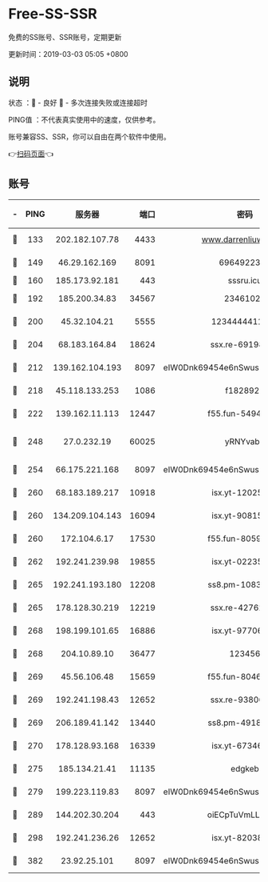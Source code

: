 # Free-SS-SSR

免费的SS账号、SSR账号，定期更新

更新时间：2019-03-03 05:05 +0800

## 说明

状态     ：🙂 - 良好 🙁 - 多次连接失败或连接超时

PING值   ：不代表真实使用中的速度，仅供参考。

账号兼容SS、SSR，你可以自由在两个软件中使用。

👉[扫码页面](https://liesauer.github.io/free-ss-ssr.github.io/)👈

## 账号

|-|PING|服务器|端口|密码|加密方式|区域|
|:----:|:----:|:-----:|-----:|:----:|:----:|:----:|
|🙂|133|202.182.107.78|4433|www.darrenliuwei.com|aes-256-cfb|JP|
|🙂|149|46.29.162.169|8091|6964922356|aes-256-cfb|RU|
|🙂|160|185.173.92.181|443|sssru.icu|rc4-md5|RU|
|🙂|192|185.200.34.83|34567|23461023|aes-256-cfb|US|
|🙂|200|45.32.104.21|5555|1234444411111|aes-256-cfb|SG|
|🙂|204|68.183.164.84|18624|ssx.re-69198876|aes-256-cfb|US|
|🙂|212|139.162.104.193|8097|eIW0Dnk69454e6nSwuspv9DmS201tQ0D|aes-256-cfb|JP|
|🙂|218|45.118.133.253|1086|f1828920|aes-256-cfb|SG|
|🙂|222|139.162.11.113|12447|f55.fun-54942636|aes-256-cfb|SG|
|🙂|248|27.0.232.19|60025|yRNYvabB|xchacha20-ietf-poly1305|HK|
|🙂|254|66.175.221.168|8097|eIW0Dnk69454e6nSwuspv9DmS201tQ0D|aes-256-cfb|US|
|🙂|260|68.183.189.217|10918|isx.yt-12025761|aes-256-cfb|SG|
|🙂|260|134.209.104.143|16094|isx.yt-90815095|aes-256-cfb|SG|
|🙂|260|172.104.6.17|17530|f55.fun-80599240|aes-256-cfb|US|
|🙂|262|192.241.239.98|19855|isx.yt-02235156|aes-256-cfb|US|
|🙂|265|192.241.193.180|12208|ss8.pm-10835371|aes-256-cfb|US|
|🙂|265|178.128.30.219|12219|ssx.re-42762203|aes-256-cfb|SG|
|🙂|268|198.199.101.65|16886|isx.yt-97706570|aes-256-cfb|US|
|🙂|268|204.10.89.10|36477|123456|aes-256-cfb|US|
|🙂|269|45.56.106.48|15659|f55.fun-80465528|aes-256-cfb|US|
|🙂|269|192.241.198.43|12652|ssx.re-93806921|aes-256-cfb|US|
|🙂|269|206.189.41.142|13440|ss8.pm-49181075|aes-256-cfb|SG|
|🙂|270|178.128.93.168|16339|isx.yt-67346063|aes-256-cfb|SG|
|🙂|275|185.134.21.41|11135|edgkeb|aes-256-cfb|GB|
|🙂|279|199.223.119.83|8097|eIW0Dnk69454e6nSwuspv9DmS201tQ0D|aes-256-cfb|US|
|🙂|289|144.202.30.204|443|oiECpTuVmLLxk4Ts|aes-256-cfb|US|
|🙂|298|192.241.236.26|12652|isx.yt-82038040|aes-256-cfb|US|
|🙂|382|23.92.25.101|8097|eIW0Dnk69454e6nSwuspv9DmS201tQ0D|aes-256-cfb|US|
